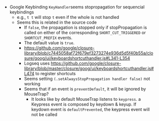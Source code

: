 - Google Keybinding `KeyHandler`seems stopropagation for sequencial keybindings
	- e.g., `t t` will stop `t` even if the whole is not handled
	- Seems this is related in the source code
		- If `false`, the propagation is stopped only if stopPropagation is called on either of the corresponding `SHORT_CUT_TRIGGERED` or `SHORTCUT_PREFIX` events.
		- The default value is `true`.
		- https://github.com/google/closure-library/blob/c7445058af72f679ef3273274e936d5d5f40b55a/closure/goog/ui/keyboardshortcuthandler.js#L341-L354
		- Logseq uses https://github.com/google/closure-library/blob/master/closure/goog/ui/keyboardshortcuthandler.js#L474 to register shortcuts
		- Seems setting `(.setAlwaysStopPropagation handler false)` not working
		- Seems that if an event is `preventDefault`, it will be ignored by MouseTrap?
			- It looks like by default MouseTrap listens to `keypress`. a Keypress event is composed by keydown & keyup. If keydown event is `defaultPrevented`, the keypress event will not be called